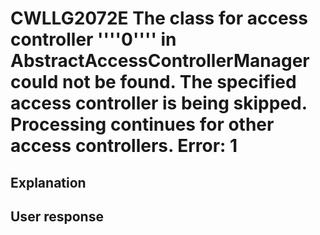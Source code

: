 # CWLLG2072E The class for access controller ''''0'''' in AbstractAccessControllerManager could not be found. The specified access controller is being skipped. Processing continues for other access controllers.  Error: 1

## Explanation

## User response